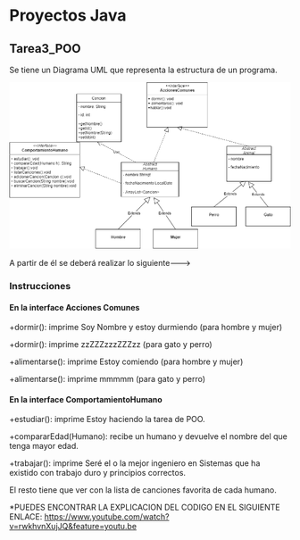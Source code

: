 # Proyectos Java

## Tarea3_POO
Se tiene un Diagrama UML que representa la estructura de un programa. 

<img src="Tarea3_POO/Diagrama_UML.png" width="950">

A partir de él se deberá realizar lo siguiente--->

### Instrucciones

#### En la interface Acciones Comunes

+dormir(): imprime Soy Nombre y estoy durmiendo (para hombre y mujer)

+dormir(): imprime zzZZZzzzZZZzz (para gato y perro)

+alimentarse(): imprime Estoy comiendo (para hombre y mujer)

+alimentarse(): imprime mmmmm (para gato y perro)

#### En la interface ComportamientoHumano

+estudiar(): imprime Estoy haciendo la tarea de POO.

+compararEdad(Humano): recibe un humano y devuelve el nombre del que tenga mayor edad.

+trabajar(): imprime Seré el o la mejor ingeniero en Sistemas que ha existido con trabajo duro y principios correctos.

El resto tiene que ver con la lista de canciones favorita de cada humano.

*PUEDES ENCONTRAR LA EXPLICACION DEL CODIGO EN EL SIGUIENTE ENLACE: https://www.youtube.com/watch?v=rwkhvnXujJQ&feature=youtu.be

